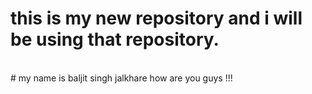 # this is my new repository and i will be using that repository.
<br>
# my name is baljit singh jalkhare how are  you guys !!!